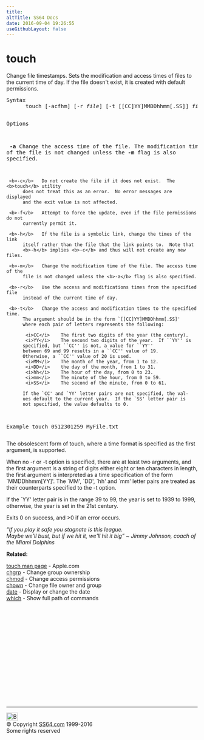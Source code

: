 ```yaml
---
title:
altTitle: SS64 Docs
date: 2016-09-04 19:26:55
useGithubLayout: false
---
```

<!-- #BeginLibraryItem "/Library/head_osx.lbi" --><!-- #EndLibraryItem --><h1>touch</h1> 
<p>Change file timestamps. Sets the modification and access times 
  of files to the current time of day. If the file doesn't exist, it is created 
with default permissions.</p>
<pre>Syntax
      touch [-acfhm] [-r <i>file</i>] [-t [[CC]YY]MMDDhhmm[.SS]] <i>file</i> ...

Options
     
<b>     -a</b>   Change the access time of the file.  The modification time of the
          file is not changed unless the <b>-m</b> flag is also specified.

     <b>-c</b>   Do not create the file if it does not exist.  The <b>touch</b> utility
          does not treat this as an error.  No error messages are displayed
          and the exit value is not affected.

     <b>-f</b>   Attempt to force the update, even if the file permissions do not
          currently permit it.

     <b>-h</b>   If the file is a symbolic link, change the times of the link
          itself rather than the file that the link points to.  Note that
          <b>-h</b> implies <b>-c</b> and thus will not create any new files.

     <b>-m</b>   Change the modification time of the file. The access time of the
          file is not changed unless the <b>-a</b> flag is also specified.

     <b>-r</b>   Use the access and modifications times from the specified file
          instead of the current time of day.

     <b>-t</b>   Change the access and modification times to the specified time.
          The argument should be in the form `[[CC]YY]MMDDhhmm[.SS]'
          where each pair of letters represents the following:

           <i>CC</i>    The first two digits of the year (the century).
           <i>YY</i>    The second two digits of the year.  If ``YY'' is
          specified, but ``CC'' is not, a value for ``YY''
          between 69 and 99 results in a ``CC'' value of 19.
          Otherwise, a ``CC'' value of 20 is used.
           <i>MM</i>    The month of the year, from 1 to 12.
           <i>DD</i>    the day of the month, from 1 to 31.
           <i>hh</i>    The hour of the day, from 0 to 23.
           <i>mm</i>    The minute of the hour, from 0 to 59.
           <i>SS</i>    The second of the minute, from 0 to 61.

          If the `CC' and `YY' letter pairs are not specified, the val-
          ues default to the current year.  If the `SS' letter pair is
          not specified, the value defaults to 0.

Example
   touch 0512301259 MyFile.txt</pre>
<p>The obsolescent form of touch, where a time format is specified as the 
  first argument, is supported. </p>
<p>When no -r or -t option is specified, there are 
  at least two arguments, and the first argument is a string of digits either 
  eight or ten characters in length, the first argument is interpreted as a time 
  specification of the form `MMDDhhmm[YY]'. The `MM', `DD', `hh' and `mm' letter 
  pairs are treated as their counterparts specified to the -t option. </p>
<p>If the `YY' 
  letter pair is in the range 39 to 99, the year is set to 1939 to 1999, otherwise, 
  the year is set in the 21st century.</p>
<p>Exits 0 on success, and &gt;0 if an error occurs. </p>
<p class="quote"><i>“If you play it safe you stagnate is this league. <br>
Maybe we'll bust, but if we hit it, we'll hit it big” ~ Jimmy Johnson, coach of the Miami Dolphins</i></p>
<p><b>Related:</b></p>
<p><a href="https://developer.apple.com/legacy/library/documentation/Darwin/Reference/ManPages/man1/touch.1.html">touch man page</a> - Apple.com<br>
<a href="chgrp.html">chgrp</a> - Change group ownership<br>
<a href="chmod.html">chmod</a> - Change access permissions<br>
<a href="chown.html">chown</a> - Change file owner and group<br>
<a href="date.html">date</a> - Display or change the date <br>
<a href="which.html">which</a> - Show full path of commands</p><!-- #BeginLibraryItem "/Library/foot_osx.lbi" --><p>
<!-- OSX300 -->
<ins class="adsbygoogle" style="display:inline-block;width:300px;height:250px" data-ad-client="ca-pub-6140977852749469" data-ad-slot="1823340303"></ins>
<script>
(adsbygoogle = window.adsbygoogle || []).push({});
</script></p>
<hr>
<div id="bl" class="footer"><a href="touch.html#"><img src="../images/top.png" width="30" height="22" alt="Back to the Top"></a></div>
<div id="br" class="footer, tagline">© Copyright <a href="../index.html">SS64.com</a> 1999-2016<br>
Some rights reserved</div><!-- #EndLibraryItem -->

